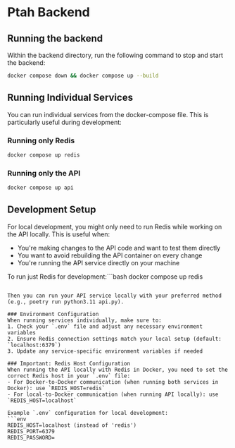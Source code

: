 # Ptah Backend

## Running the backend

Within the backend directory, run the following command to stop and start the backend:
```bash
docker compose down && docker compose up --build
```

## Running Individual Services

You can run individual services from the docker-compose file. This is particularly useful during development:

### Running only Redis
```bash
docker compose up redis
```

### Running only the API
```bash
docker compose up api
```

## Development Setup

For local development, you might only need to run Redis while working on the API locally. This is useful when:
- You're making changes to the API code and want to test them directly
- You want to avoid rebuilding the API container on every change
- You're running the API service directly on your machine

To run just Redis for development:```bash
docker compose up redis
```

Then you can run your API service locally with your preferred method (e.g., poetry run python3.11 api.py).

### Environment Configuration
When running services individually, make sure to:
1. Check your `.env` file and adjust any necessary environment variables
2. Ensure Redis connection settings match your local setup (default: `localhost:6379`)
3. Update any service-specific environment variables if needed

### Important: Redis Host Configuration
When running the API locally with Redis in Docker, you need to set the correct Redis host in your `.env` file:
- For Docker-to-Docker communication (when running both services in Docker): use `REDIS_HOST=redis`
- For local-to-Docker communication (when running API locally): use `REDIS_HOST=localhost`

Example `.env` configuration for local development:
```env
REDIS_HOST=localhost (instead of 'redis')
REDIS_PORT=6379
REDIS_PASSWORD=
```
